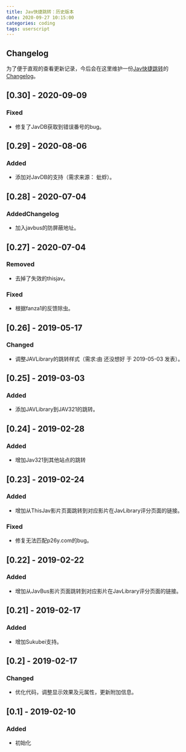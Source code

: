 ```yaml
---
title: Jav快捷跳转：历史版本
date: 2020-09-27 10:15:00
categories: coding
tags: userscript
---
```

## Changelog
为了便于直观的查看更新记录，今后会在这里维护一份[Jav快捷跳转](https://sleazyfork.org/zh-CN/scripts/377603)的[Changelog](https://keepachangelog.com/en/1.0.0/)。

<!-- more -->

## [0.30] - 2020-09-09 
### Fixed
- 修复了JavDB获取到错误番号的bug。

## [0.29] - 2020-08-06
### Added
- 添加对JavDB的支持（需求来源： 蚍蜉）。

## [0.28] - 2020-07-04 
### AddedChangelog
- 加入javbus的防屏蔽地址。

## [0.27] - 2020-07-04
### Removed
- 去掉了失效的thisjav。
  
### Fixed
- 根据fanza1的反馈除虫。
  
## [0.26] - 2019-05-17
### Changed
- 调整JAVLibrary的跳转样式（需求:由 还没想好 于 2019-05-03 发表）。


## [0.25] - 2019-03-03
### Added
- 添加JAVLibrary到JAV321的跳转。

## [0.24] - 2019-02-28
### Added
- 增加Jav321到其他站点的跳转

## [0.23] - 2019-02-24
### Added
- 增加从ThisJav影片页面跳转到对应影片在JavLibrary评分页面的链接。

### Fixed
- 修复无法匹配p26y.com的bug。

## [0.22] - 2019-02-22
### Added
- 增加从JavBus影片页面跳转到对应影片在JavLibrary评分页面的链接。

## [0.21] - 2019-02-17
### Added
- 增加Sukubei支持。

## [0.2] - 2019-02-17
### Changed
- 优化代码，调整显示效果及元属性，更新附加信息。
  
## [0.1] - 2019-02-10
### Added
- 初始化
